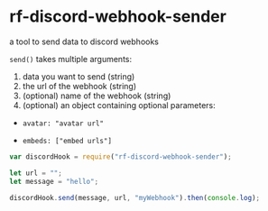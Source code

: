 # rf-discord-webhook-sender

a tool to send data to discord webhooks

`send()` takes multiple arguments:

1) data you want to send (string)
2) the url of the webhook (string)
3) (optional) name of the webhook (string)
4) (optional) an object containing optional parameters:

- `avatar: "avatar url"`

- `embeds: ["embed urls"]`

```javascript
var discordHook = require("rf-discord-webhook-sender");

let url = "";
let message = "hello";

discordHook.send(message, url, "myWebhook").then(console.log);

```
